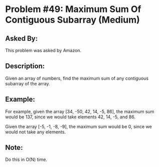 # Problem #49: Maximum Sum Of Contiguous Subarray  (Medium)

## Asked By:

This problem was asked by Amazon.

## Description:
 
Given an array of numbers, find the maximum sum of any contiguous subarray of the array.

## Example:
For example, given the array [34, -50, 42, 14, -5, 86], the maximum sum would be 137, since we would take elements 42, 14, -5, and 86.  

Given the array [-5, -1, -8, -9], the maximum sum would be 0, since we would not take any elements.

## Note:
Do this in O(N) time.